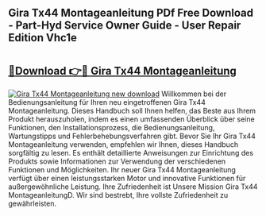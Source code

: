 ## Gira Tx44 Montageanleitung PDf Free Download - Part-Hyd Service Owner Guide - User Repair Edition Vhc1e

# <h2><a href="http://df8a3qz.blite.top/?on=Gira+Tx44+Montageanleitung">🔗Download 👉🔴 Gira Tx44 Montageanleitung</a></h2>

[![Gira Tx44 Montageanleitung new download](https://i.imgur.com/lujVjoI.png)](http://df8a3qz.blite.top/?on=Gira+Tx44+Montageanleitung)
Willkommen bei der Bedienungsanleitung für Ihren neu eingetroffenen Gira Tx44 Montageanleitung. Dieses Handbuch soll Ihnen helfen, das Beste aus Ihrem Produkt herauszuholen, indem es einen umfassenden Überblick über seine Funktionen, den Installationsprozess, die Bedienungsanleitung, Wartungstipps und Fehlerbehebungsverfahren gibt. Bevor Sie Ihr Gira Tx44 Montageanleitung verwenden, empfehlen wir Ihnen, dieses Handbuch sorgfältig zu lesen. Es enthält detaillierte Anweisungen zur Einrichtung des Produkts sowie Informationen zur Verwendung der verschiedenen Funktionen und Möglichkeiten. Ihr neuer Gira Tx44 Montageanleitung verfügt über einen leistungsstarken Motor und innovative Funktionen für außergewöhnliche Leistung. Ihre Zufriedenheit ist Unsere Mission Gira Tx44 MontageanleitungD. Wir sind bestrebt, Ihre vollste Zufriedenheit zu gewährleisten.
